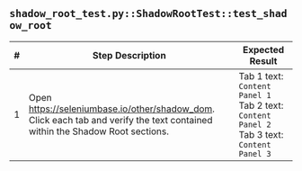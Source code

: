 ``shadow_root_test.py::ShadowRootTest::test_shadow_root``
---
| # | Step Description | Expected Result |
| - | ---------------- | --------------- |
| 1 | Open https://seleniumbase.io/other/shadow_dom. <br /> Click each tab and verify the text contained within the Shadow Root sections. | Tab 1 text: ``Content Panel 1`` <br /> Tab 2 text: ``Content Panel 2`` <br /> Tab 3 text: ``Content Panel 3`` |
